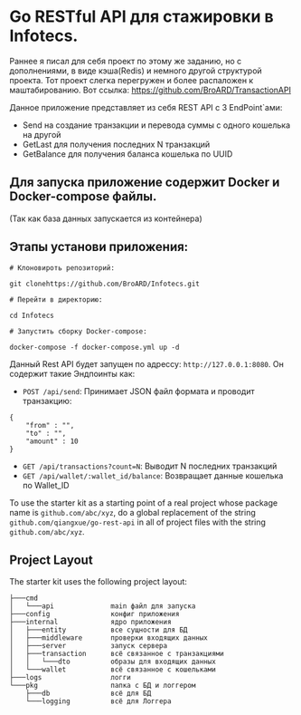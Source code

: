 # Go RESTful API для стажировки в Infotecs. 

Раннее я писал для себя проект по этому же заданию, но с дополнениями, в виде кэша(Redis) и немного другой структурой проекта.
Тот проект слегка перегружен и более распаложен к маштабированию. 
Вот ссылка: https://github.com/BroARD/TransactionAPI

Данное приложение представляет из себя REST API с 3 EndPoint`ами:

* Send на создание транзакции и перевода суммы с одного кошелька на другой
* GetLast для получения последних N транзакций
* GetBalance для получения баланса кошелька по UUID
 
## Для запуска приложение содержит Docker и Docker-compose файлы.
(Так как база данных запускается из контейнера)

## Этапы установи приложения:

```shell
# Клоновироть репозиторий:

git clonehttps://github.com/BroARD/Infotecs.git

# Перейти в директорию:

cd Infotecs

# Запустить сборку Docker-compose:

docker-compose -f docker-compose.yml up -d
```

Данный Rest API будет запущен по адрессу: `http://127.0.0.1:8080`. Он содержит такие Эндпоинты как:

* `POST /api/send`: Принимает JSON файл формата и проводит транзакцию:
```
{
    "from" : "",
    "to" : "",
    "amount" : 10
}
```
* `GET /api/transactions?count=N`: Выводит N последних транзакций
* `GET /api/wallet/:wallet_id/balance`: Возвращает данные кошелька по Wallet_ID


To use the starter kit as a starting point of a real project whose package name is `github.com/abc/xyz`, do a global 
replacement of the string `github.com/qiangxue/go-rest-api` in all of project files with the string `github.com/abc/xyz`.


## Project Layout

The starter kit uses the following project layout:
 
```
├───cmd                  
│   └───api              main файл для запуска
├───config               конфиг приложения
├───internal             ядро приложения
│   ├───entity           все сущности для БД
│   ├───middleware       проверки входящих данных
│   ├───server           запуск сервера
│   ├───transaction      всё связанное с транзакциями
│   │   └───dto          образы для входящих данных
│   └───wallet           всё связанное с кошельками
├───logs                 логги
└───pkg                  папка с БД и логгером
    ├───db               всё для БД
    └───logging          всё для Логгера
```  
